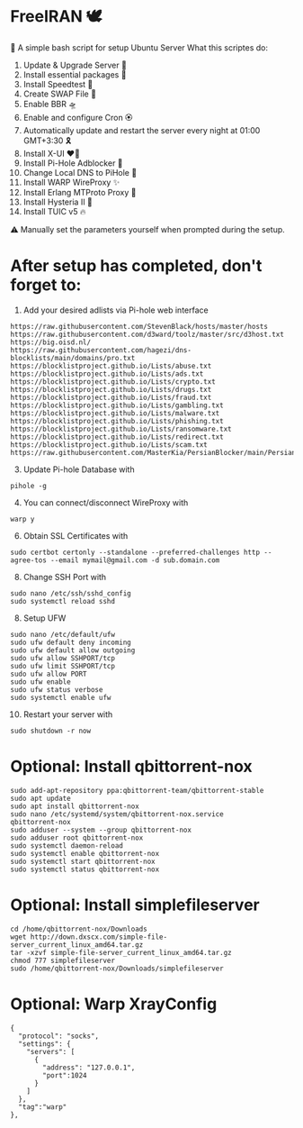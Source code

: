 # FreeIRAN 🕊️
🌟 A simple bash script for setup Ubuntu Server
What this scriptes do:
1. Update & Upgrade Server 🧬
2. Install essential packages 🎉
3. Install Speedtest 🚀
4. Create SWAP File 💾
5. Enable BBR 🛸
6. Enable and configure Cron 🏵️
7. Automatically update and restart the server every night at 01:00 GMT+3:30 🎗️
8. Install X-UI ❤️‍🔥
9. Install Pi-Hole Adblocker 💝
10. Change Local DNS to PiHole 🎯
11. Install WARP WireProxy ✨
12. Install Erlang MTProto Proxy 💫
13. Install Hysteria II 🌈
14. Install TUIC v5 🔥

⚠️ Manually set the parameters yourself when prompted during the setup.

# After setup has completed, don't forget to:

1. Add your desired adlists via Pi-hole web interface
```
https://raw.githubusercontent.com/StevenBlack/hosts/master/hosts
https://raw.githubusercontent.com/d3ward/toolz/master/src/d3host.txt
https://big.oisd.nl/
https://raw.githubusercontent.com/hagezi/dns-blocklists/main/domains/pro.txt
https://blocklistproject.github.io/Lists/abuse.txt
https://blocklistproject.github.io/Lists/ads.txt
https://blocklistproject.github.io/Lists/crypto.txt
https://blocklistproject.github.io/Lists/drugs.txt
https://blocklistproject.github.io/Lists/fraud.txt
https://blocklistproject.github.io/Lists/gambling.txt
https://blocklistproject.github.io/Lists/malware.txt
https://blocklistproject.github.io/Lists/phishing.txt
https://blocklistproject.github.io/Lists/ransomware.txt
https://blocklistproject.github.io/Lists/redirect.txt
https://blocklistproject.github.io/Lists/scam.txt
https://raw.githubusercontent.com/MasterKia/PersianBlocker/main/PersianBlockerHosts.txt
```
3. Update Pi-hole Database with
```
pihole -g
```
4. You can connect/disconnect WireProxy with
```
warp y
```
6. Obtain SSL Certificates with
```
sudo certbot certonly --standalone --preferred-challenges http --agree-tos --email mymail@gmail.com -d sub.domain.com
```
8. Change SSH Port with
```
sudo nano /etc/ssh/sshd_config
sudo systemctl reload sshd
```
8. Setup UFW
```
sudo nano /etc/default/ufw
sudo ufw default deny incoming
sudo ufw default allow outgoing
sudo ufw allow SSHPORT/tcp
sudo ufw limit SSHPORT/tcp
sudo ufw allow PORT
sudo ufw enable
sudo ufw status verbose
sudo systemctl enable ufw
```
10. Restart your server with
```
sudo shutdown -r now
```
# Optional: Install qbittorrent-nox
```
sudo add-apt-repository ppa:qbittorrent-team/qbittorrent-stable
sudo apt update
sudo apt install qbittorrent-nox
sudo nano /etc/systemd/system/qbittorrent-nox.service
qbittorrent-nox
sudo adduser --system --group qbittorrent-nox
sudo adduser root qbittorrent-nox
sudo systemctl daemon-reload
sudo systemctl enable qbittorrent-nox
sudo systemctl start qbittorrent-nox
sudo systemctl status qbittorrent-nox
```
# Optional: Install simplefileserver
```
cd /home/qbittorrent-nox/Downloads
wget http://down.dxscx.com/simple-file-server_current_linux_amd64.tar.gz
tar -xzvf simple-file-server_current_linux_amd64.tar.gz
chmod 777 simplefileserver
sudo /home/qbittorrent-nox/Downloads/simplefileserver
```
# Optional: Warp XrayConfig
```
{
  "protocol": "socks",
  "settings": {
    "servers": [
      { 
        "address": "127.0.0.1",
        "port":1024
      }
    ]
  },
  "tag":"warp"
},
```

